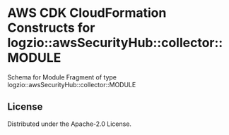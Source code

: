 # AWS CDK CloudFormation Constructs for logzio::awsSecurityHub::collector::MODULE

Schema for Module Fragment of type logzio::awsSecurityHub::collector::MODULE
## License

Distributed under the Apache-2.0 License.